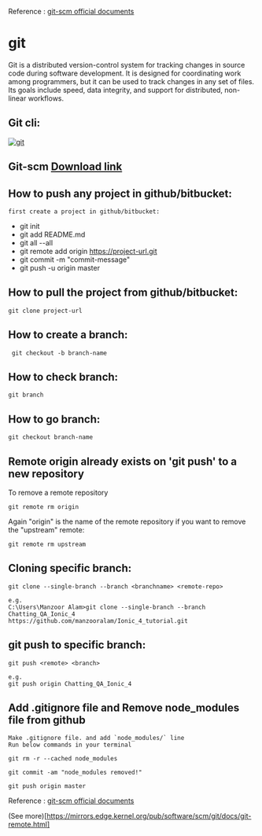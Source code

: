 Reference : [git-scm official documents](https://git-scm.com/book/en/v2)

# git
Git is a distributed version-control system for tracking changes in source code during software development. It is designed for coordinating work among programmers, but it can be used to track changes in any set of files. Its goals include speed, data integrity, and support for distributed, non-linear workflows.

## Git cli:

<a href="https://ibb.co/XZjyJNg"><img src="https://i.ibb.co/xSXm5P0/git.png" alt="git" border="0"></a>

## Git-scm [Download link](https://git-scm.com/)

## How to push any project in github/bitbucket:
    first create a project in github/bitbucket:
   
* git init
* git add README.md
* git all --all
* git remote add origin https://project-url.git
* git commit -m "commit-message"
* git push -u origin master

## How to pull the project from github/bitbucket:
 ` git clone project-url `
 
## How to create a branch:
` git checkout -b branch-name`

## How to check branch:
` git branch `

## How to go branch:

` git checkout branch-name `

## Remote origin already exists on 'git push' to a new repository
To remove a remote repository

` git remote rm origin `

Again "origin" is the name of the remote repository if you want to remove the "upstream" remote:

` git remote rm upstream `


## Cloning specific branch:

` git clone --single-branch --branch <branchname> <remote-repo> `

```
e.g.
C:\Users\Manzoor Alam>git clone --single-branch --branch Chatting_QA_Ionic_4 https://github.com/manzooralam/Ionic_4_tutorial.git
```
## git push to specific branch:

` git push <remote> <branch> `

```
e.g.
git push origin Chatting_QA_Ionic_4
```

## Add .gitignore file and Remove node_modules file from github

```
Make .gitignore file. and add `node_modules/` line
Run below commands in your terminal

git rm -r --cached node_modules

git commit -am "node_modules removed!"

git push origin master

```

Reference : [git-scm official documents](https://git-scm.com/book/en/v2)

(See more)[https://mirrors.edge.kernel.org/pub/software/scm/git/docs/git-remote.html]
